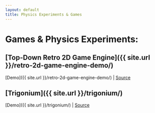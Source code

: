 ```yaml
---
layout: default
title: Physics Experiments & Games
---
```


<h1 class="owner-name">Games & Physics Experiments:</h1>

## [Top-Down Retro 2D Game Engine]({{ site.url }}/retro-2d-game-engine-demo/)
[Demo]({{ site.url }}/retro-2d-game-engine-demo/) | [Source](https://github.com/DusanDimitric/retro-2d-game-engine)

## [Trigonium]({{ site.url }}/trigonium/)
[Demo]({{ site.url }}/trigonium/) | [Source](https://github.com/DusanDimitric/trigonium)

